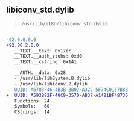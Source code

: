 ## libiconv_std.dylib

> `/usr/lib/i18n/libiconv_std.dylib`

```diff

-92.0.0.0.0
+92.80.2.0.0
   __TEXT.__text: 0x17ec
   __TEXT.__auth_stubs: 0xd0
   __TEXT.__cstring: 0x141

   __AUTH.__data: 0x28
   - /usr/lib/libSystem.B.dylib
   - /usr/lib/libiconv.2.dylib
-  UUID: A6703F46-4B3B-3B07-A32C-5F74C0157B8B
+  UUID: A593B82F-40C9-357D-AB37-A14B1BF48736
   Functions: 24
   Symbols:   60
   CStrings:  14

```
